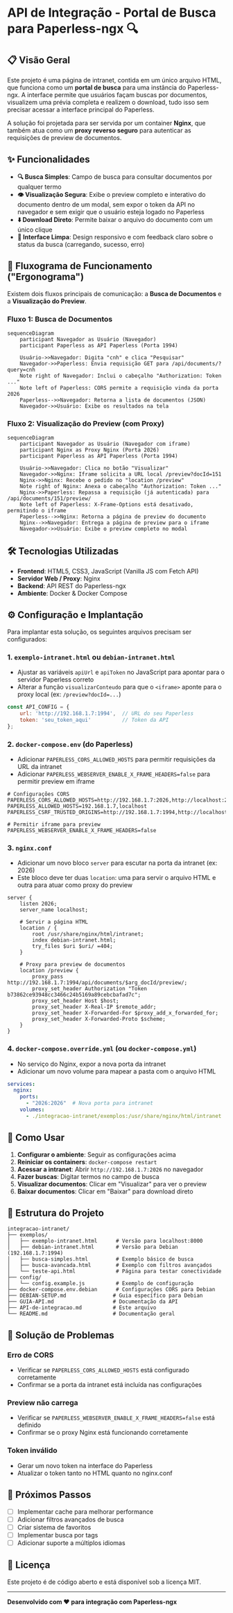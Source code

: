 # API de Integração - Portal de Busca para Paperless-ngx 🔍

## 📋 Visão Geral

Este projeto é uma página de intranet, contida em um único arquivo HTML, que funciona como um **portal de busca** para uma instância do Paperless-ngx. A interface permite que usuários façam buscas por documentos, visualizem uma prévia completa e realizem o download, tudo isso sem precisar acessar a interface principal do Paperless.

A solução foi projetada para ser servida por um container **Nginx**, que também atua como um **proxy reverso seguro** para autenticar as requisições de preview de documentos.

## ✨ Funcionalidades

- **🔍 Busca Simples**: Campo de busca para consultar documentos por qualquer termo
- **👁️ Visualização Segura**: Exibe o preview completo e interativo do documento dentro de um modal, sem expor o token da API no navegador e sem exigir que o usuário esteja logado no Paperless
- **⬇️ Download Direto**: Permite baixar o arquivo do documento com um único clique
- **🎨 Interface Limpa**: Design responsivo e com feedback claro sobre o status da busca (carregando, sucesso, erro)

## 🔄 Fluxograma de Funcionamento ("Ergonograma")

Existem dois fluxos principais de comunicação: a **Busca de Documentos** e a **Visualização do Preview**.

### Fluxo 1: Busca de Documentos

```mermaid
sequenceDiagram
    participant Navegador as Usuário (Navegador)
    participant Paperless as API Paperless (Porta 1994)

    Usuário->>Navegador: Digita "cnh" e clica "Pesquisar"
    Navegador->>Paperless: Envia requisição GET para /api/documents/?query=cnh
    Note right of Navegador: Inclui o cabeçalho "Authorization: Token ..."
    Note left of Paperless: CORS permite a requisição vinda da porta 2026
    Paperless-->>Navegador: Retorna a lista de documentos (JSON)
    Navegador->>Usuário: Exibe os resultados na tela
```

### Fluxo 2: Visualização do Preview (com Proxy)

```mermaid
sequenceDiagram
    participant Navegador as Usuário (Navegador com iframe)
    participant Nginx as Proxy Nginx (Porta 2026)
    participant Paperless as API Paperless (Porta 1994)

    Usuário->>Navegador: Clica no botão "Visualizar"
    Navegador->>Nginx: Iframe solicita a URL local /preview?docId=151
    Nginx->>Nginx: Recebe o pedido no "location /preview"
    Note right of Nginx: Anexa o cabeçalho "Authorization: Token ..."
    Nginx->>Paperless: Repassa a requisição (já autenticada) para /api/documents/151/preview/
    Note left of Paperless: X-Frame-Options está desativado, permitindo o iframe
    Paperless-->>Nginx: Retorna a página de preview do documento
    Nginx-->>Navegador: Entrega a página de preview para o iframe
    Navegador->>Usuário: Exibe o preview completo no modal
```

## 🛠️ Tecnologias Utilizadas

- **Frontend**: HTML5, CSS3, JavaScript (Vanilla JS com Fetch API)
- **Servidor Web / Proxy**: Nginx
- **Backend**: API REST do Paperless-ngx
- **Ambiente**: Docker & Docker Compose

## ⚙️ Configuração e Implantação

Para implantar esta solução, os seguintes arquivos precisam ser configurados:

### 1. `exemplo-intranet.html` ou `debian-intranet.html`

- Ajustar as variáveis `apiUrl` e `apiToken` no JavaScript para apontar para o servidor Paperless correto
- Alterar a função `visualizarConteudo` para que o `<iframe>` aponte para o proxy local (ex: `/preview?docId=...`)

```javascript
const API_CONFIG = {
    url: 'http://192.168.1.7:1994',  // URL do seu Paperless
    token: 'seu_token_aqui'          // Token da API
};
```

### 2. `docker-compose.env` (do Paperless)

- Adicionar `PAPERLESS_CORS_ALLOWED_HOSTS` para permitir requisições da URL da intranet
- Adicionar `PAPERLESS_WEBSERVER_ENABLE_X_FRAME_HEADERS=false` para permitir preview em iframe

```env
# Configurações CORS
PAPERLESS_CORS_ALLOWED_HOSTS=http://192.168.1.7:2026,http://localhost:2026
PAPERLESS_ALLOWED_HOSTS=192.168.1.7,localhost
PAPERLESS_CSRF_TRUSTED_ORIGINS=http://192.168.1.7:1994,http://localhost:1994

# Permitir iframe para preview
PAPERLESS_WEBSERVER_ENABLE_X_FRAME_HEADERS=false
```

### 3. `nginx.conf`

- Adicionar um novo bloco `server` para escutar na porta da intranet (ex: 2026)
- Este bloco deve ter duas `location`: uma para servir o arquivo HTML e outra para atuar como proxy do preview

```nginx
server {
    listen 2026;
    server_name localhost;

    # Servir a página HTML
    location / {
        root /usr/share/nginx/html/intranet;
        index debian-intranet.html;
        try_files $uri $uri/ =404;
    }

    # Proxy para preview de documentos
    location /preview {
        proxy_pass http://192.168.1.7:1994/api/documents/$arg_docId/preview/;
        proxy_set_header Authorization "Token b73862ce93948cc3466c24b5169a89cebcbafad7c";
        proxy_set_header Host $host;
        proxy_set_header X-Real-IP $remote_addr;
        proxy_set_header X-Forwarded-For $proxy_add_x_forwarded_for;
        proxy_set_header X-Forwarded-Proto $scheme;
    }
}
```

### 4. `docker-compose.override.yml` (ou `docker-compose.yml`)

- No serviço do Nginx, expor a nova porta da intranet
- Adicionar um novo volume para mapear a pasta com o arquivo HTML

```yaml
services:
  nginx:
    ports:
      - "2026:2026"  # Nova porta para intranet
    volumes:
      - ./integracao-intranet/exemplos:/usr/share/nginx/html/intranet
```

## 🚀 Como Usar

1. **Configurar o ambiente**: Seguir as configurações acima
2. **Reiniciar os containers**: `docker-compose restart`
3. **Acessar a intranet**: Abrir `http://192.168.1.7:2026` no navegador
4. **Fazer buscas**: Digitar termos no campo de busca
5. **Visualizar documentos**: Clicar em "Visualizar" para ver o preview
6. **Baixar documentos**: Clicar em "Baixar" para download direto

## 📁 Estrutura do Projeto

```
integracao-intranet/
├── exemplos/
│   ├── exemplo-intranet.html      # Versão para localhost:8000
│   ├── debian-intranet.html       # Versão para Debian (192.168.1.7:1994)
│   ├── busca-simples.html         # Exemplo básico de busca
│   ├── busca-avancada.html        # Exemplo com filtros avançados
│   └── teste-api.html             # Página para testar conectividade
├── config/
│   └── config.example.js          # Exemplo de configuração
├── docker-compose.env.debian      # Configurações CORS para Debian
├── DEBIAN-SETUP.md               # Guia específico para Debian
├── GUIA-API.md                   # Documentação da API
├── API-de-integracao.md          # Este arquivo
└── README.md                     # Documentação geral
```

## 🔧 Solução de Problemas

### Erro de CORS
- Verificar se `PAPERLESS_CORS_ALLOWED_HOSTS` está configurado corretamente
- Confirmar se a porta da intranet está incluída nas configurações

### Preview não carrega
- Verificar se `PAPERLESS_WEBSERVER_ENABLE_X_FRAME_HEADERS=false` está definido
- Confirmar se o proxy Nginx está funcionando corretamente

### Token inválido
- Gerar um novo token na interface do Paperless
- Atualizar o token tanto no HTML quanto no nginx.conf

## 🎯 Próximos Passos

- [ ] Implementar cache para melhorar performance
- [ ] Adicionar filtros avançados de busca
- [ ] Criar sistema de favoritos
- [ ] Implementar busca por tags
- [ ] Adicionar suporte a múltiplos idiomas

## 📝 Licença

Este projeto é de código aberto e está disponível sob a licença MIT.

---

**Desenvolvido com ❤️ para integração com Paperless-ngx**